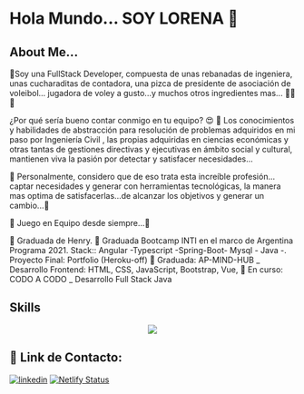 
  # Hola Mundo... SOY LORENA 🙌


  ## About Me...

 📌Soy una FullStack Developer, compuesta de unas rebanadas de ingeniera, unas cucharaditas 
    de contadora, una pizca de presidente de asociación de voleibol...  jugadora de voley a gusto...y muchos 
    otros ingredientes mas... 🙋‍♀️😉  
    
¿Por qué sería bueno contar conmigo en tu equipo? 😍
📌 Los conocimientos y habilidades de abstracción para resolución de problemas adquiridos  en mi paso 
    por Ingeniería Civil , las propias adquiridas en ciencias económicas y otras tantas de gestiones directivas 
    y ejecutivas en ámbito social y cultural,  mantienen viva la pasión por detectar y satisfacer necesidades...

📌 Personalmente, considero que de eso trata esta increíble profesión... captar necesidades y generar con 
    herramientas tecnológicas, la manera mas optima de satisfacerlas...de alcanzar los objetivos y generar un cambio...🤭

📌 Juego en Equipo desde siempre...🙌

📌 Graduada de Henry. 
📌 Graduada Bootcamp INTI en el marco de Argentina Programa 2021. 
    Stack:: Angular -Typescript -Spring-Boot- Mysql - Java -.
    Proyecto Final: Portfolio (Heroku-off)
📌 Graduada: AP-MIND-HUB _ Desarrollo Frontend: HTML, CSS, JavaScript, Bootstrap, Vue, 
📌 En curso: CODO A CODO _ Desarrollo Full Stack Java
    
   
 ## Skills
 
 <p align="center" p=10>
  <a href="https://skillicons.dev" style="text-decoration: none;">
    <img src="https://skillicons.dev/icons?i=js,ts,java,html,css,react,vite,redux,express,angular,mongodb,postgres,nodejs,mysql,spring,docker,git,github,supabase,firebase&perline=10" />
  </a>
</p>
 

## 🔗 Link de Contacto:
[![linkedin](https://img.shields.io/badge/linkedin-0A66C2?style=for-the-badge&logo=linkedin&logoColor=white)](https://www.linkedin.com/in/lorena-de-armas/)
[![Netlify Status](https://api.netlify.com/api/v1/badges/87e9e22f-eecd-49d2-be5e-d07c1e7b3c27/deploy-status)](https://app.netlify.com/sites/lorena-de-armas/deploys)
  


